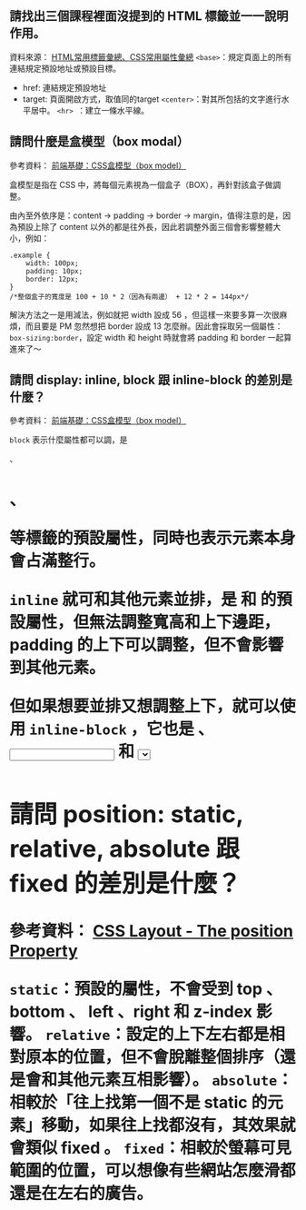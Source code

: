 ## 請找出三個課程裡面沒提到的 HTML 標籤並一一說明作用。

資料來源： [HTML常用標籤彙總、CSS常用屬性彙總](https://www.itread01.com/content/1546973283.html)
`<base>`：規定頁面上的所有連結規定預設地址或預設目標。
- href: 連結規定預設地址
- target: 頁面開啟方式，取值同<a>的target
`<center>`：對其所包括的文字進行水平居中。
`<hr> `：建立一條水平線。


## 請問什麼是盒模型（box modal）

參考資料： [前端基礎：CSS盒模型（box model）](https://medium.com/@hugh_Program_learning_diary_Js/%E5%89%8D%E7%AB%AF%E5%9F%BA%E7%A4%8E-css-%E7%9B%92%E6%A8%A1%E5%9E%8B-box-model-1b977df8d3d0)

盒模型是指在 CSS 中，將每個元素視為一個盒子（BOX），再針對該盒子做調整。

由內至外依序是：content → padding → border → margin，值得注意的是，因為預設上除了 content 以外的都是往外長，因此若調整外面三個會影響整體大小，例如：

```
.example {
    width: 100px;
    padding: 10px;
    border: 12px;
}
/*整個盒子的寬度是 100 + 10 * 2（因為有兩邊） + 12 * 2 = 144px*/
```

解決方法之一是用減法，例如就把 width 設成 56 ，但這樣一來要多算一次很麻煩，而且要是 PM 忽然想把 border 設成 13 怎麼辦。因此會採取另一個屬性： `box-sizing:border`，設定 width 和 height 時就會將 padding 和 border 一起算進來了～


## 請問 display: inline, block 跟 inline-block 的差別是什麼？

參考資料： [前端基礎：CSS盒模型（box model）](https://medium.com/@hugh_Program_learning_diary_Js/%E5%89%8D%E7%AB%AF%E5%9F%BA%E7%A4%8E-css-%E7%9B%92%E6%A8%A1%E5%9E%8B-box-model-1b977df8d3d0)

`block` 表示什麼屬性都可以調，是 <div> 、 <h1> 、 <p> 等標籤的預設屬性，同時也表示元素本身會占滿整行。

`inline` 就可和其他元素並排，是 <span> 和 <a> 的預設屬性，但無法調整寬高和上下邊距，padding 的上下可以調整，但不會影響到其他元素。 

但如果想要並排又想調整上下，就可以使用 `inline-block` ，它也是 <botton> 、 <input> 和 <select> 的預設屬性。值得注意的是，使用 inline-block 時元素和元素中的空白也會被顯示，若想刪掉只要刪掉空白或在空白處使用附註連接就好。


## 請問 position: static, relative, absolute 跟 fixed 的差別是什麼？

參考資料： [CSS Layout - The position Property](https://www.w3schools.com/css/css_positioning.asp)

`static`：預設的屬性，不會受到 top 、 bottom 、 left 、right 和 z-index 影響。
`relative`：設定的上下左右都是相對原本的位置，但不會脫離整個排序（還是會和其他元素互相影響）。
`absolute`：相較於「往上找第一個不是 static 的元素」移動，如果往上找都沒有，其效果就會類似 fixed 。
`fixed`：相較於螢幕可見範圍的位置，可以想像有些網站怎麼滑都還是在左右的廣告。